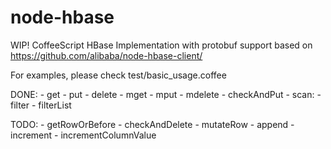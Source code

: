 node-hbase
==========

WIP! CoffeeScript HBase Implementation with protobuf support based on https://github.com/alibaba/node-hbase-client/

For examples, please check test/basic_usage.coffee

DONE:
	- get
	- put
	- delete
	- mget
	- mput
	- mdelete
	- checkAndPut
	- scan:
		- filter
		- filterList

TODO:
	- getRowOrBefore
	- checkAndDelete
	- mutateRow
	- append
	- increment
	- incrementColumnValue

